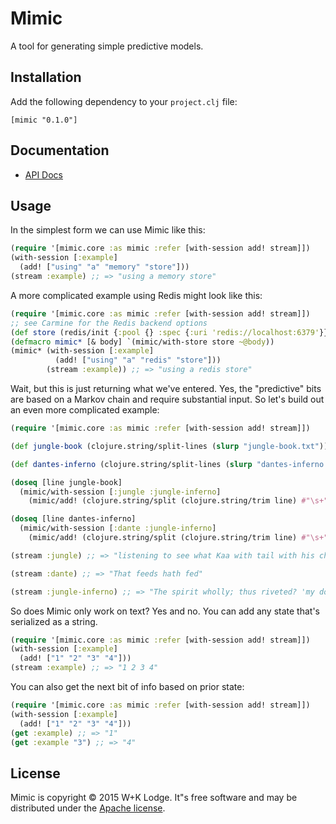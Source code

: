 # Mimic
A tool for generating simple predictive models.

## Installation

Add the following dependency to your `project.clj` file:

`[mimic "0.1.0"]`

## Documentation

* [API Docs](http://wieden-kennedy.github.io/mimic)

## Usage

In the simplest form we can use Mimic like this:

```clojure
(require '[mimic.core :as mimic :refer [with-session add! stream]])
(with-session [:example]
  (add! ["using" "a" "memory" "store"]))
(stream :example) ;; => "using a memory store"
```

A more complicated example using Redis might look like this:
```clojure
(require '[mimic.core :as mimic :refer [with-session add! stream]])
;; see Carmine for the Redis backend options
(def store (redis/init {:pool {} :spec {:uri 'redis://localhost:6379'}}))
(defmacro mimic* [& body] `(mimic/with-store store ~@body))
(mimic* (with-session [:example]
          (add! ["using" "a" "redis" "store"]))
        (stream :example)) ;; => "using a redis store"
```

Wait, but this is just returning what we've entered. Yes, the "predictive" bits
are based on a Markov chain and require substantial input. So let's build out an
even more complicated example:

```clojure
(require '[mimic.core :as mimic :refer [with-session add! stream]])

(def jungle-book (clojure.string/split-lines (slurp "jungle-book.txt")))

(def dantes-inferno (clojure.string/split-lines (slurp "dantes-inferno.txt")))

(doseq [line jungle-book]
  (mimic/with-session [:jungle :jungle-inferno]
    (mimic/add! (clojure.string/split (clojure.string/trim line) #"\s+"))))

(doseq [line dantes-inferno]
  (mimic/with-session [:dante :jungle-inferno]
    (mimic/add! (clojure.string/split (clojure.string/trim line) #"\s+"))))

(stream :jungle) ;; => "listening to see what Kaa with tail with his chin."

(stream :dante) ;; => "That feeds hath fed"

(stream :jungle-inferno) ;; => "The spirit wholly; thus riveted? 'my doubts', said Billy."
```

So does Mimic only work on text? Yes and no. You can add any state that's serialized as a string.

```clojure
(require '[mimic.core :as mimic :refer [with-session add! stream]])
(with-session [:example]
  (add! ["1" "2" "3" "4"]))
(stream :example) ;; => "1 2 3 4"
```

You can also get the next bit of info based on prior state:

```clojure
(require '[mimic.core :as mimic :refer [with-session add! stream]])
(with-session [:example]
  (add! ["1" "2" "3" "4"]))
(get :example) ;; => "1"
(get :example "3") ;; => "4"
```

## License
Mimic is copyright © 2015 W+K Lodge. It"s free software and may be distributed
under the [Apache license](http://www.apache.org/licenses/LICENSE-2.0).
